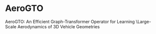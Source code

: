 # AeroGTO
AeroGTO: An Efficient Graph-Transformer Operator for Learning \\Large-Scale Aerodynamics of 3D Vehicle Geometries
